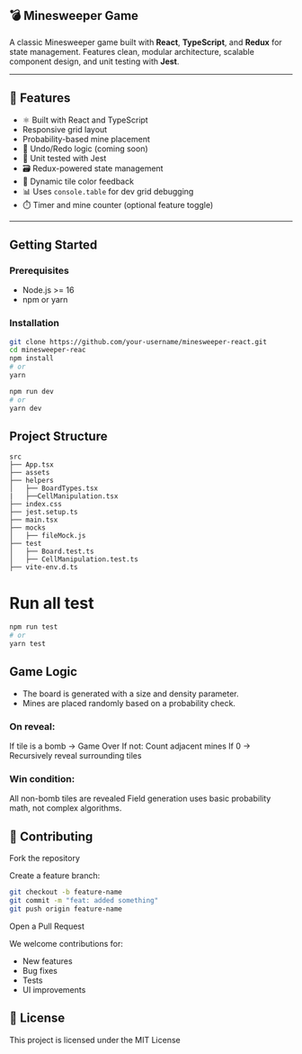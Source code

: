 ## 💣 Minesweeper Game

A classic Minesweeper game built with **React**, **TypeScript**, and **Redux** for state management. Features clean, modular architecture, scalable component design, and unit testing with **Jest**.


---

## 🎯 Features

- ⚛️ Built with React and TypeScript
-  Responsive grid layout
-  Probability-based mine placement
- 🔁 Undo/Redo logic (coming soon)
- 🧪 Unit tested with Jest
- 🗃️ Redux-powered state management
- 🎨 Dynamic tile color feedback
- 📊 Uses `console.table` for dev grid debugging
- ⏱️ Timer and mine counter (optional feature toggle)

---

##  Getting Started

### Prerequisites

- Node.js >= 16
- npm or yarn

### Installation

```bash
git clone https://github.com/your-username/minesweeper-react.git
cd minesweeper-reac
npm install
# or
yarn

```

```bash 
npm run dev
# or
yarn dev


```

## Project Structure

```
src
├── App.tsx
├── assets
├── helpers
│   ├── BoardTypes.tsx
|   ├──CellManipulation.tsx
├── index.css
├── jest.setup.ts
├── main.tsx
├── mocks
│   ├── fileMock.js
├── test
│   ├── Board.test.ts
│   ├── CellManipulation.test.ts
├── vite-env.d.ts
```


# Run all test

```bash
npm run test
# or
yarn test
```

## Game Logic

- The board is generated with a size and density parameter.
- Mines are placed randomly based on a probability check.

### On reveal:
If tile is a bomb → Game Over
If not:
Count adjacent mines
If 0 → Recursively reveal surrounding tiles

### Win condition:

All non-bomb tiles are revealed
Field generation uses basic probability math, not complex algorithms.

## 🔧 Contributing
Fork the repository

Create a feature branch: 

```bash
git checkout -b feature-name
git commit -m "feat: added something"
git push origin feature-name
```

Open a Pull Request

We welcome contributions for:
- New features
- Bug fixes
- Tests
- UI improvements

## 📄 License
This project is licensed under the MIT License 

